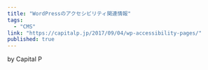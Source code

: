 ```yaml
---
title: "WordPressのアクセシビリティ関連情報"
tags:
  - "CMS"
link: "https://capitalp.jp/2017/09/04/wp-accessibility-pages/"
published: true
---
```


by Capital P
